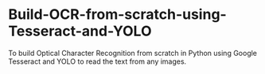 # Build-OCR-from-scratch-using-Tesseract-and-YOLO
To build Optical Character Recognition from scratch in Python using Google Tesseract and YOLO to read the text from any images.
